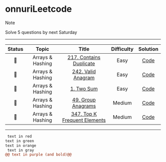 # onnuriLeetcode
> [!NOTE]
> Solve 5 questions by next Saturday

-------------------------------------------------------------------------------
| Status | Topic | Title | Difficulty | Solution |
| :---: | :---: | :---: | :---: | :---: |
| :black_square_button: | Arrays & Hashing | [217. Contains Duplicate](https://leetcode.com/problems/contains-duplicate/description)|  Easy | [Code]() |
| :black_square_button: | Arrays & Hashing | [242. Valid Anagram](https://leetcode.com/problems/valid-anagram/description/)| Easy | [Code]() |
| :black_square_button: | Arrays & Hashing | [1. Two Sum](https://leetcode.com/problems/two-sum/description/)| Easy | [Code]() |
| :black_square_button: | Arrays & Hashing | [49. Group Anagrams](https://leetcode.com/problems/group-anagrams/description/)| Medium | [Code]() |
| :black_square_button: | Arrays & Hashing | [347. Top K Frequent Elements](https://leetcode.com/problems/top-k-frequent-elements/description/)| Medium | [Code]() |
-------------------------------------------------------------------------------
```diff
 text in red
text in green
text in orange
 text in gray
@@ text in purple (and bold)@@
